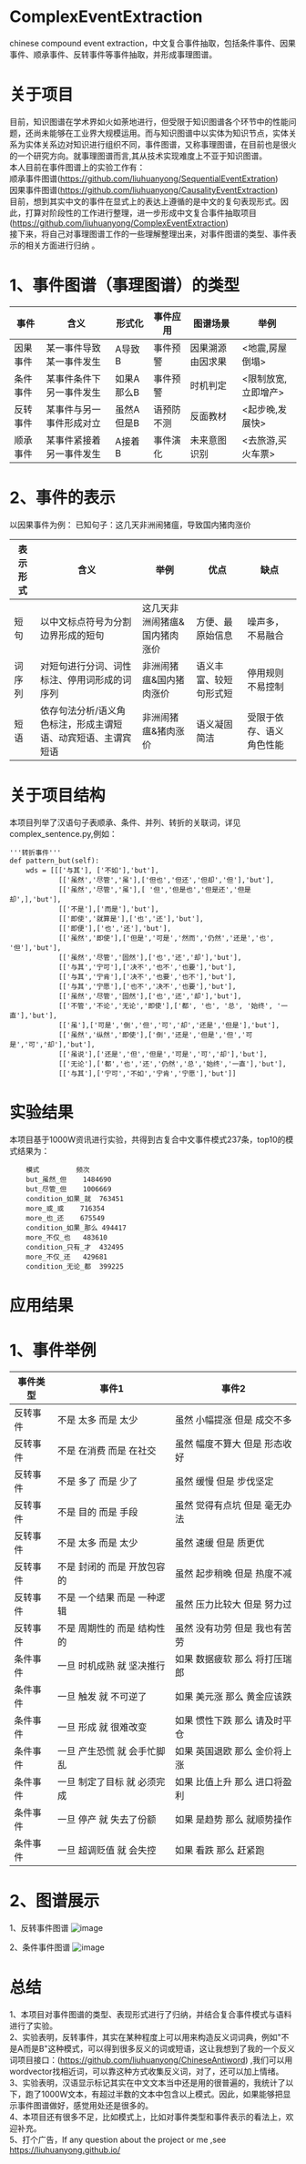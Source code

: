 # ComplexEventExtraction
chinese compound event extraction，中文复合事件抽取，包括条件事件、因果事件、顺承事件、反转事件等事件抽取，并形成事理图谱。

# 关于项目
目前，知识图谱在学术界如火如荼地进行，但受限于知识图谱各个环节中的性能问题，还尚未能够在工业界大规模运用。而与知识图谱中以实体为知识节点，实体关系为实体关系边对知识进行组织不同，事件图谱，又称事理图谱，在目前也是很火的一个研究方向。就事理图谱而言,其从技术实现难度上不亚于知识图谱。  
本人目前在事件图谱上的实验工作有：  
顺承事件图谱(https://github.com/liuhuanyong/SequentialEventExtration)  
因果事件图谱(https://github.com/liuhuanyong/CausalityEventExtraction)  
目前，想到其实中文的事件在显式上的表达上遵循的是中文的复句表现形式。因此，打算对阶段性的工作进行整理，进一步形成中文复合事件抽取项目(https://github.com/liuhuanyong/ComplexEventExtraction)  
接下来，将自己对事理图谱工作的一些理解整理出来，对事件图谱的类型、事件表示的相关方面进行归纳  。

# 1、事件图谱（事理图谱）的类型
| 事件 | 含义 | 形式化 | 事件应用 | 图谱场景 | 举例 |
| --- | --- | --- | --- | --- | --- |
| 因果事件 | 某一事件导致某一事件发生 | A导致B  | 事件预警  |因果溯源 由因求果  | <地震,房屋倒塌> |
| 条件事件 | 某事件条件下另一事件发生 | 如果A那么B  |事件预警  |时机判定  | <限制放宽,立即增产> |
| 反转事件 | 某事件与另一事件形成对立 | 虽然A但是B  |语预防不测  |反面教材  | <起步晚,发展快>|
| 顺承事件 | 某事件紧接着另一事件发生 |  A接着B  |事件演化  |未来意图识别  | <去旅游,买火车票>  |

# 2、事件的表示
以因果事件为例：
已知句子：这几天非洲闹猪瘟，导致国内猪肉涨价

|表示形式 | 含义 | 举例 | 优点 | 缺点 |
| --- | --- | --- | --- | --- |
| 短句 | 以中文标点符号为分割边界形成的短句 | 这几天非洲闹猪瘟&国内猪肉涨价  | 方便、最原始信息  |噪声多，不易融合|
| 词序列 | 对短句进行分词、词性标注、停用词形成的词序列 | 非洲闹猪瘟&国内猪肉涨价  |语义丰富、较短句形式短  |停用规则不易控制  |
| 短语 | 依存句法分析/语义角色标注，形成主谓短语、动宾短语、主谓宾短语 | 非洲闹猪瘟&猪肉涨价  |语义凝固简洁  |受限于依存、语义角色性能  |

# 关于项目结构
本项目列举了汉语句子表顺承、条件、并列、转折的关联词，详见complex_sentence.py,例如：

    '''转折事件'''
    def pattern_but(self):
        wds = [[['与其'], ['不如'],'but'],
                [['虽然','尽管','虽'],['但也','但还','但却','但'],'but'],
                [['虽然','尽管','虽'],[ '但','但是也','但是还','但是却',],'but'],
                [['不是'],['而是'],'but'],
                [['即使','就算是'],['也','还'],'but'],
                [['即便'],['也','还'],'but'],
                [['虽然','即使'],['但是','可是','然而','仍然','还是','也', '但'],'but'],
                [['虽然','尽管','固然'],['也','还','却'],'but'],
                [['与其','宁可'],['决不','也不','也要'],'but'],
                [['与其','宁肯'],['决不','也要','也不'],'but'],
                [['与其','宁愿'],['也不','决不','也要'],'but'],
                [['虽然','尽管','固然'],['也','还','却'],'but'],
                [['不管','不论','无论','即使'],['都', '也', '总', '始终', '一直'],'but'],
                [['虽'],['可是','倒','但','可','却','还是','但是'],'but'],
                [['虽然','纵然','即使'],['倒','还是','但是','但','可是','可','却'],'but'],
                [['虽说'],['还是','但','但是','可是','可','却'],'but'],
                [['无论'],['都','也','还','仍然','总','始终','一直'],'but'],
                [['与其'],['宁可','不如','宁肯','宁愿'],'but']]

# 实验结果
本项目基于1000W资讯进行实验，共得到古复合中文事件模式237条，top10的模式结果为：

        模式         频次
        but_虽然_但	1484690
        but_尽管_但	1006669
        condition_如果_就	763451
        more_或_或	716354
        more_也_还	675549
        condition_如果_那么	494417
        more_不仅_也	483610
        condition_只有_才	432495
        more_不仅_还	429681
        condition_无论_都	399225

# 应用结果

# 1、事件举例

| 事件类型 | 事件1 | 事件2 |
| --- | --- | --- |
| 反转事件 | 不是	太多	而是	太少 |虽然	小幅提涨	但是	成交不多|
| 反转事件 | 不是	在消费	而是	在社交 | 虽然	幅度不算大	但是	形态收好 |
| 反转事件 | 不是	多了	而是	少了| 虽然	缓慢	但是	步伐坚定 |
| 反转事件 | 不是	目的	而是	手段 | 虽然	觉得有点坑	但是	毫无办法|
| 反转事件 | 不是	太多	而是	太少 | 虽然	速缓	但是	质更优 |
| 反转事件 | 不是	封闭的	而是	开放包容的 | 虽然	起步稍晚	但是	热度不减 |
| 反转事件 | 不是	一个结果	而是	一种逻辑 | 虽然	压力比较大	但是	努力过 |
| 反转事件 | 不是	周期性的	而是	结构性的 | 虽然	没有功劳	但是	我也有苦劳 |
| 条件事件 | 一旦	时机成熟	就	坚决推行 |如果	数据疲软	那么	将打压瑞郎  |
| 条件事件 | 一旦	触发	就	不可逆了 | 如果	美元涨	那么	黄金应该跌 |
| 条件事件 | 一旦	形成	就	很难改变 | 如果	惯性下跌	那么	请及时平仓 |
| 条件事件 | 一旦	产生恐慌	就	会手忙脚乱 |如果	英国退欧	那么	金价将上涨  |
| 条件事件 | 一旦	制定了目标	就	必须完成 |如果	比值上升	那么	进口将盈利  |
| 条件事件 | 一旦	停产	就	失去了份额 | 如果	是趋势	那么	就顺势操作 |
| 条件事件 | 一旦	超调贬值	就	会失控 | 如果	看跌	那么	赶紧跑 |

# 2、图谱展示

1、反转事件图谱
![image](https://github.com/liuhuanyong/ComplexEventExtraction/blob/master/img/but.png)

2、条件事件图谱
![image](https://github.com/liuhuanyong/ComplexEventExtraction/blob/master/img/condition.png)


# 总结
1、本项目对事件图谱的类型、表现形式进行了归纳，并结合复合事件模式与语料进行了实验。  
2、实验表明，反转事件，其实在某种程度上可以用来构造反义词词典，例如"不是A而是B"这种模式，可以得到很多反义的词或短语，这让我想到了我的一个反义词项目接口：(https://github.com/liuhuanyong/ChineseAntiword) ,我们可以用wordvector找相近词，可以靠这种方式收集反义词，对了，还可以加上情绪。  
3、实验表明，汉语显示标记其实在中文文本当中还是用的很普遍的，我统计了以下，跑了1000W文本，有超过半数的文本中包含以上模式。因此，如果能够把显示事件图谱做好，感觉用处还是很多的。  
4、本项目还有很多不足，比如模式上，比如对事件类型和事件表示的看法上，欢迎补充。  
5、打个广告，If any question about the project or me ,see https://liuhuanyong.github.io/  

